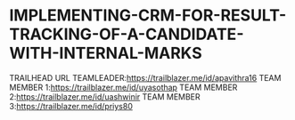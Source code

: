# IMPLEMENTING-CRM-FOR-RESULT-TRACKING-OF-A-CANDIDATE-WITH-INTERNAL-MARKS
TRAILHEAD URL
TEAMLEADER:https://trailblazer.me/id/apavithra16
TEAM MEMBER 1:https://trailblazer.me/id/uyasothap
TEAM MEMBER 2:https://trailblazer.me/id/uashwinir
TEAM MEMBER 3:https://trailblazer.me/id/priys80


